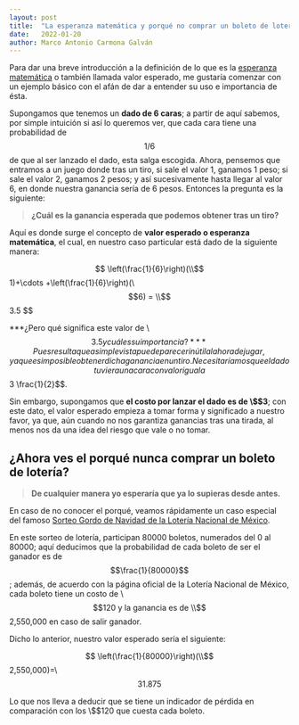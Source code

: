 ```yaml
---
layout: post
title:  "La esperanza matemática y porqué no comprar un boleto de lotería"
date:   2022-01-20
author: Marco Antonio Carmona Galván
---
```


Para dar una breve introducción a la definición de lo que es la [esperanza matemática](https://es.wikipedia.org/wiki/Esperanza_(matem%C3%A1tica)) o también llamada valor esperado, me gustaría comenzar con un ejemplo básico con el afán de dar a entender su uso e importancia de ésta.

Supongamos que tenemos un **dado de 6 caras**; a partir de aquí sabemos, por simple intuición si así lo queremos ver, que cada cara tiene una probabilidad de $$1 / 6$$ de que al ser lanzado el dado, esta salga escogida. Ahora, pensemos que entramos a un juego donde tras un tiro, si sale el valor 1, ganamos 1 peso; si sale el valor 2, ganamos 2 pesos; y así sucesivamente hasta llegar al valor 6, en donde nuestra ganancia sería de 6 pesos. Entonces la pregunta es la siguiente:

> **¿Cuál es la ganancia esperada que podemos obtener tras un tiro?**

Aquí es donde surge el concepto de **valor esperado o esperanza matemática**, el cual, en nuestro caso particular está dado de la siguiente manera:

$$
\left(\frac{1}{6}\right)(\\$$1)+\cdots +\left(\frac{1}{6}\right)(\\$$6) = \\$$3.5
$$

***¿Pero qué significa este valor de \\$$3.5 y cuál es su importancia?*** Pues resulta que a simple vista puede parecer inútil a la hora de jugar, ya que es imposible obtener dicha ganancia en un tiro. Necesitaríamos que el dado tuviera una cara con valor igual a $$3 \frac{1}{2}$$.

Sin embargo, supongamos que **el costo por lanzar el dado es de \\$$3**; con este dato, el valor esperado empieza a tomar forma y significado a nuestro favor, ya que, aún cuando no nos garantiza ganancias tras una tirada, al menos nos da una idea del riesgo que vale o no tomar.

## ¿Ahora ves el porqué nunca comprar un boleto de lotería?

> **De cualquier manera yo esperaría que ya lo supieras desde antes.**

En caso de no conocer el porqué, veamos rápidamente un caso especial del famoso [Sorteo Gordo de Navidad de la Lotería Nacional de México](http://www.lotenal.gob.mx/Comercial/gordo.html).

En este sorteo de lotería, participan 80000 boletos, numerados del 0 al 80000; aquí deducimos que la probabilidad de cada boleto de ser el ganador es de $$\frac{1}{80000}$$; además, de acuerdo con la página oficial de la Lotería Nacional de México, cada boleto tiene un costo de \\$$120 y la ganancia es de \\$$2,550,000 en caso de salir ganador.

Dicho lo anterior, nuestro valor esperado sería el siguiente:

$$
\left(\frac{1}{80000}\right)(\\$$2,550,000)=\\$$31.875
$$

Lo que nos lleva a deducir que se tiene un indicador de pérdida en comparación con los \\$$120 que cuesta cada boleto.